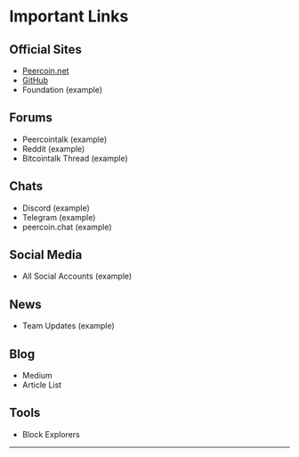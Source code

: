 # Important Links

## Official Sites

- [Peercoin.net](https://peercoin.net/)
- [GitHub](https://github.com/peercoin/)
- Foundation (example)

## Forums

- Peercointalk (example)
- Reddit (example)
- Bitcointalk Thread (example)

## Chats

- Discord (example)
- Telegram (example)
- peercoin.chat (example)

## Social Media

- All Social Accounts (example)

## News

- Team Updates (example)

## Blog

- Medium
- Article List

## Tools

- Block Explorers

---
